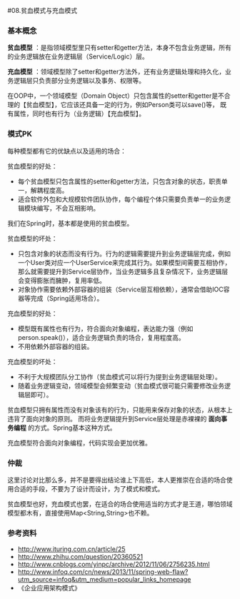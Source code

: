 #08.贫血模式与充血模式

### 基本概念  
 __贫血模型__ ：是指领域模型里只有setter和getter方法，本身不包含业务逻辑，所有的业务逻辑放在业务逻辑层（Service/Logic）层。

 __充血模型__ ：领域模型除了setter和getter方法外，还有业务逻辑处理和持久化，业务逻辑层只负责部分业务逻辑以及事务、权限等。
 
在OOP中，一个领域模型（Domain Object）只包含属性的setter和getter是不合理的【贫血模型】，它应该还具备一定的行为，例如Person类可以save()等，
既有属性，同时也有行为（业务逻辑）【充血模型】。

### 模式PK

每种模型都有它的优缺点以及适用的场合：

贫血模型的好处：

 * 每个贫血模型只包含属性的setter和getter方法，只包含对象的状态，职责单一，解耦程度高。
 * 适合软件外包和大规模软件团队协作，每个编程个体只需要负责单一的业务逻辑模块编写，不会互相影响。

我们在Spring时，基本都是使用的贫血模型。

贫血模型的坏处：

 * 只包含对象的状态而没有行为。行为的逻辑需要提升到业务逻辑层完成，例如一个User类对应一个UserService来完成其行为。如果模型间需要互相协作，
那么就需要提升到Service层协作，当业务逻辑多且复杂情况下，业务逻辑层会变得膨胀而臃肿，复用率低。
 * 对象协作需要依赖外部容器的组装（Service层互相依赖），通常会借助IOC容器等完成（Spring适用场合）。

充血模型的好处：

 * 模型既有属性也有行为，符合面向对象编程，表达能力强（例如person.speak()），适合业务逻辑负责的场合，复用程度高。
 * 不用依赖外部容器的组装。

充血模型的坏处：
 
 * 不利于大规模团队分工协作（贫血模式可以将行为提到业务逻辑层处理）。
 * 随着业务逻辑变动，领域模型会频繁变动（贫血模式很可能只需要修改业务逻辑层即可）。

贫血模型只拥有属性而没有对象该有的行为，只能用来保存对象的状态，从根本上违背了面向对象的原则。
而将业务逻辑提升到Service层处理是赤裸裸的 __面向事务编程__ 的方式。Spring基本这种方式。

充血模型符合面向对象编程，代码实现会更加优雅。

### 仲裁

这里讨论对比那么多，并不是要得出结论谁上下高低，本人更推崇在合适的场合使用合适的手段，不要为了设计而设计，为了模式和模式。

贫血模型也好，充血模式也罢，在适合的场合使用适当的方式才是王道，哪怕领域模型都木有，直接使用Map\<String,String\>也不赖。


### 参考资料

* http://www.ituring.com.cn/article/25
* http://www.zhihu.com/question/20360521
* http://www.cnblogs.com/yinpc/archive/2012/11/06/2756235.html
* http://www.infoq.com/cn/news/2013/11/spring-web-flaw?utm_source=infoq&utm_medium=popular_links_homepage
* 《企业应用架构模式》
